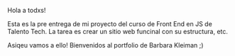 Hola a todxs!

Esta es la pre entrega de mi proyecto del curso de Front End en JS de Talento Tech.
La tarea es crear un sitio web funcinal con su estructura, etc.

Asiqeu  vamos a ello! Bienvenidos al portfolio de Barbara Kleiman ;) 
